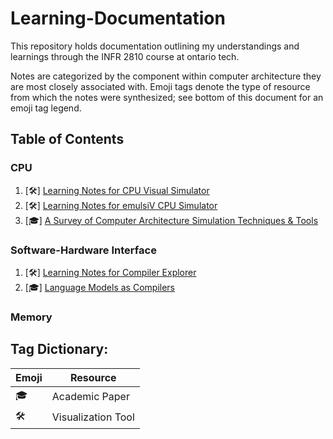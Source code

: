 # Learning-Documentation
This repository holds documentation outlining my understandings and learnings through the INFR 2810 course at ontario tech.

Notes are categorized by the component within computer architecture they are most closely associated with. Emoji tags denote the type of resource from which the notes were synthesized; see bottom of this document for an emoji tag legend. 


## Table of Contents

### CPU
1. [🛠️] [Learning Notes for CPU Visual Simulator](learning_notes.md)
2. [🛠️] [Learning Notes for emulsiV CPU Simulator](learning_notes2.md)
3. [🎓] [A Survey of Computer Architecture Simulation Techniques & Tools](learning_notes3.md)

### Software-Hardware Interface
1. [🛠️] [Learning Notes for Compiler Explorer](learning_notes1.md)
2. [🎓] [Language Models as Compilers](https://github.com/np-ontariotech/Learning-Documentation/blob/main/llm_compilers.md)
 
### Memory


## Tag Dictionary:
| Emoji | Resource | 
|----------|----------|
| 🎓| Academic Paper | 
| 🛠️| Visualization Tool | 
